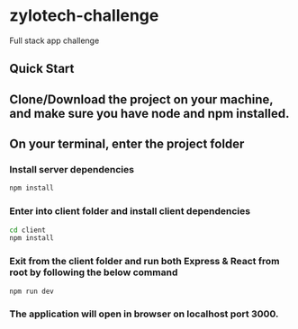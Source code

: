 # zylotech-challenge
Full stack app challenge

## Quick Start
## Clone/Download the project on your machine, and make sure you have node and npm installed.

## On your terminal, enter the project folder
### Install server dependencies

```bash
npm install
```

### Enter into client folder and install client dependencies

```bash
cd client
npm install
```

### Exit from the client folder and run both Express & React from root by following the below command

```bash
npm run dev
```
### The application will open in browser on localhost port 3000.
